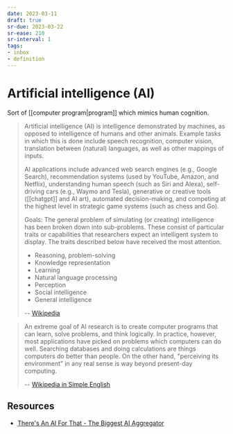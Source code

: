```yaml
---
date: 2023-03-11
draft: true
sr-due: 2023-03-22
sr-ease: 210
sr-interval: 1
tags:
- inbox
- definition
---
```


# Artificial intelligence (AI)

Sort of [[computer program|program]] which mimics human cognition.

> Artificial intelligence (AI) is intelligence demonstrated by machines, as
> opposed to intelligence of humans and other animals. Example tasks in which
> this is done include speech recognition, computer vision, translation between
> (natural) languages, as well as other mappings of inputs.
>
> AI applications include advanced web search engines (e.g., Google Search),
> recommendation systems (used by YouTube, Amazon, and Netflix), understanding
> human speech (such as Siri and Alexa), self-driving cars (e.g., Waymo and
> Tesla), generative or creative tools ([[chatgpt]] and AI art),
> automated decision-making, and competing at the highest level in strategic
> game systems (such as chess and Go).
>
> Goals: The general problem of simulating (or creating) intelligence has been
> broken down into sub-problems. These consist of particular traits or
> capabilities that researchers expect an intelligent system to display. The
> traits described below have received the most attention.
>
> - Reasoning, problem-solving
> - Knowledge representation
> - Learning
> - Natural language processing
> - Perception
> - Social intelligence
> - General intelligence
>
> -- [Wikipedia](https://en.wikipedia.org/wiki/Artificial_intelligence)

> An extreme goal of AI research is to create computer programs that can learn,
> solve problems, and think logically. In practice, however, most applications
> have picked on problems which computers can do well. Searching databases and
> doing calculations are things computers do better than people. On the other
> hand, "perceiving its environment" in any real sense is way beyond present-day
> computing.
>
> --
> [Wikipedia in Simple English](https://simple.wikipedia.org/wiki/Artificial_intelligence)

## Resources

- [There's An AI For That - The Biggest AI Aggregator](https://theresanaiforthat.com/)